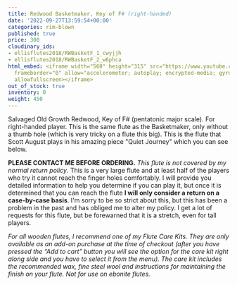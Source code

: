 ```yaml
---
title: Redwood Basketmaker, Key of F# (right-handed)
date: '2022-09-27T13:59:54+00:00'
categories: rim-blown
published: true
price: 300
cloudinary_ids:
- ellisflutes2018/RWBasketF_1_cwyjjh
- ellisflutes2018/RWBasketF_2_w6phca
html_embed: <iframe width="560" height="315" src="https://www.youtube.com/embed/MLioZXdCrjg"
  frameborder="0" allow="accelerometer; autoplay; encrypted-media; gyroscope; picture-in-picture"
  allowfullscreen></iframe>
out_of_stock: true
inventory: 0
weight: 450
---
```


Salvaged Old Growth Redwood, Key of F# (pentatonic major scale).  For right-handed player. This is the same flute as the Basketmaker, only without a thumb hole (which is very tricky on a flute this big). This is the flute that Scott August plays in his amazing piece "Quiet Journey" which you can see below.

**PLEASE CONTACT ME BEFORE ORDERING.** *This flute is not covered by my normal return policy*. This is a very large flute and at least half of the players who try it cannot reach the finger holes comfortably. I will provide you detailed information to help you determine if you can play it, but once it is determined that you can reach the flute **I will only consider a return on a case-by-case basis**. I'm sorry to be so strict about this, but this has been a problem in the past and has obliged me to alter my policy. I get a lot of requests for this flute, but be forewarned that it is a stretch, even for tall players. 

*For all wooden flutes, I recommend one of my Flute Care Kits. They are only available as an add-on purchase at the time of checkout (after you have pressed the “Add to cart” button you will see the option for the care kit right along side and you have to select it from the menu). The care kit includes the recommended wax, fine steel wool and instructions for maintaining the finish on your flute. Not for use on ebonite flutes.*

